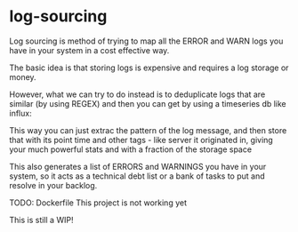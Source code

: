 # log-sourcing
Log sourcing is method of trying to map all the ERROR and WARN logs you have in your system in a cost effective way.

The basic idea is that storing logs is expensive and requires a log storage or money.

However, what we can try to do instead is to deduplicate logs that are similar (by using REGEX) and then you can get by using a timeseries db like influx:

This way you can just extrac the pattern of the log message, and then store that with its point time and other tags - like server it originated in, giving your much powerful stats and with a fraction of the storage space

This also generates a list of ERRORS and WARNINGS you have in your system, so it acts as a technical debt list or a bank of tasks to put and resolve in your backlog.

TODO:
Dockerfile
This project is not working yet

This is still a WIP!